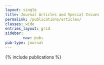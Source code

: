 ```yaml
---
layout: single
title: Journal Articles and Special Issues
permalink: /publications/articles/
classes: wide
entries_layout: grid
sidebar:
        nav: pubs
pub-type: journal
---
```

{% include publications %}
